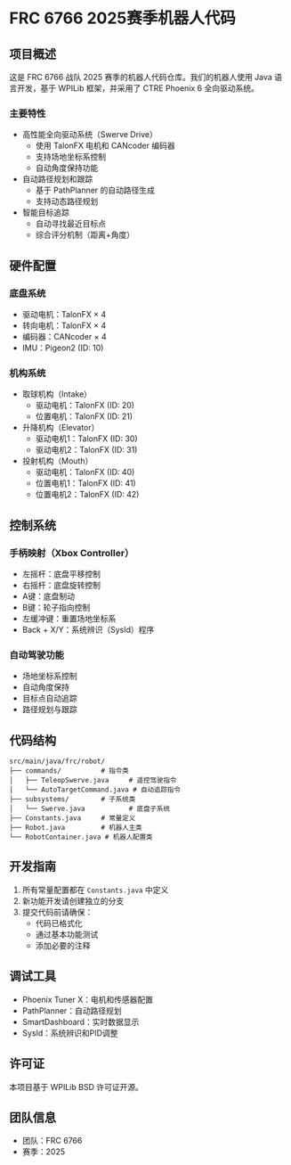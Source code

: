 # FRC 6766 2025赛季机器人代码

## 项目概述
这是 FRC 6766 战队 2025 赛季的机器人代码仓库。我们的机器人使用 Java 语言开发，基于 WPILib 框架，并采用了 CTRE Phoenix 6 全向驱动系统。

### 主要特性
- 高性能全向驱动系统（Swerve Drive）
  - 使用 TalonFX 电机和 CANcoder 编码器
  - 支持场地坐标系控制
  - 自动角度保持功能
- 自动路径规划和跟踪
  - 基于 PathPlanner 的自动路径生成
  - 支持动态路径规划
- 智能目标追踪
  - 自动寻找最近目标点
  - 综合评分机制（距离+角度）

## 硬件配置
### 底盘系统
- 驱动电机：TalonFX × 4
- 转向电机：TalonFX × 4
- 编码器：CANcoder × 4
- IMU：Pigeon2 (ID: 10)

### 机构系统
- 取球机构（Intake）
  - 驱动电机：TalonFX (ID: 20)
  - 位置电机：TalonFX (ID: 21)
- 升降机构（Elevator）
  - 驱动电机1：TalonFX (ID: 30)
  - 驱动电机2：TalonFX (ID: 31)
- 投射机构（Mouth）
  - 驱动电机：TalonFX (ID: 40)
  - 位置电机1：TalonFX (ID: 41)
  - 位置电机2：TalonFX (ID: 42)

## 控制系统
### 手柄映射（Xbox Controller）
- 左摇杆：底盘平移控制
- 右摇杆：底盘旋转控制
- A键：底盘制动
- B键：轮子指向控制
- 左缓冲键：重置场地坐标系
- Back + X/Y：系统辨识（SysId）程序

### 自动驾驶功能
- 场地坐标系控制
- 自动角度保持
- 目标点自动追踪
- 路径规划与跟踪

## 代码结构
```
src/main/java/frc/robot/
├── commands/          # 指令类
│   ├── TeleopSwerve.java     # 遥控驾驶指令
│   └── AutoTargetCommand.java # 自动追踪指令
├── subsystems/        # 子系统类
│   └── Swerve.java           # 底盘子系统
├── Constants.java     # 常量定义
├── Robot.java         # 机器人主类
└── RobotContainer.java # 机器人配置类
```

## 开发指南
1. 所有常量配置都在 `Constants.java` 中定义
2. 新功能开发请创建独立的分支
3. 提交代码前请确保：
   - 代码已格式化
   - 通过基本功能测试
   - 添加必要的注释

## 调试工具
- Phoenix Tuner X：电机和传感器配置
- PathPlanner：自动路径规划
- SmartDashboard：实时数据显示
- SysId：系统辨识和PID调整

## 许可证
本项目基于 WPILib BSD 许可证开源。

## 团队信息
- 团队：FRC 6766
- 赛季：2025
